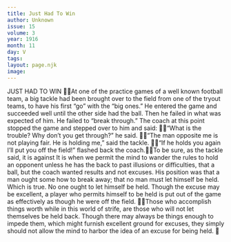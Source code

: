 ```yaml
---
title: Just Had To Win
author: Unknown
issue: 15
volume: 3
year: 1916
month: 11
day: V
tags:
layout: page.njk
image:
---
```

JUST HAD TO WIN At one of the practice games of a well known football team, a big tackle had been brought over to the field from one of the tryout teams, to have his first “go” with the “big ones.” He entered the game and succeeded well until the other side had the ball. Then he failed in what was expected of him. He failed to “break through.” The coach at this point stopped the game and stepped over to him and said: “What is the trouble? Why don’t you get through?” he said. “The man opposite me is not playing fair. He is holding me,” said the tackle. “If he holds you again I’ll put you off the field!” flashed back the coach.To be sure, as the tackle said, it is against It is when we permit the mind to wander the rules to hold an opponent unless he has the back to past illusions or difficulties, that a ball, but the coach wanted results and not excuses. His position was that a man ought some how to break away; that no man must let himself be held. Which is true. No one ought to let himself be held. Though the excuse may be excellent, a player who permits himself to be held is put out of the game as effectively as though he were off the field. Those who accomplish things worth while in this world of strife, are those who will not let themselves be held back. Though there may always be things enough to impede them, which might furnish excellent ground for excuses, they simply should not allow the mind to harbor the idea of an excuse for being held. 
